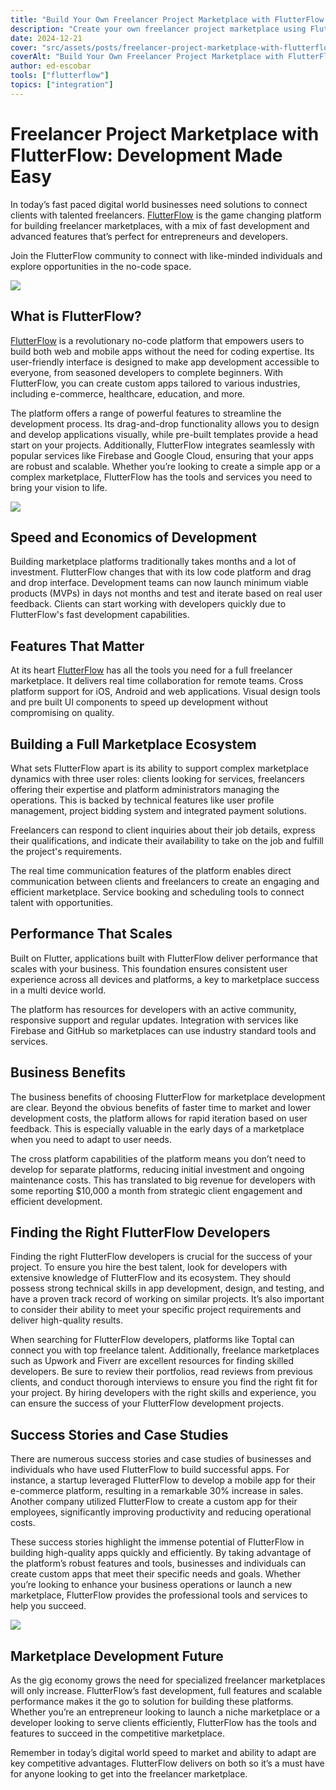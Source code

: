 ```yaml
---
title: "Build Your Own Freelancer Project Marketplace with FlutterFlow Today"
description: "Create your own freelancer project marketplace using FlutterFlow. Learn step-by-step how to build, customize, and launch your platform today!"
date: 2024-12-21
cover: "src/assets/posts/freelancer-project-marketplace-with-flutterflow.png"
coverAlt: "Build Your Own Freelancer Project Marketplace with FlutterFlow Today"
author: ed-escobar
tools: ["flutterflow"]
topics: ["integration"]
---
```


# Freelancer Project Marketplace with FlutterFlow: Development Made Easy

In today’s fast paced digital world businesses need solutions to connect clients with talented freelancers. [FlutterFlow](https://www.flutterflow.io/) is the game changing platform for building freelancer marketplaces, with a mix of fast development and advanced features that’s perfect for entrepreneurs and developers.

Join the FlutterFlow community to connect with like-minded individuals and explore opportunities in the no-code space.

![](https://images.surferseo.art/b70732e8-651b-42c0-a547-1d9acea30e09.png)

## What is FlutterFlow?

[FlutterFlow](https://www.flutterflow.io/) is a revolutionary no-code platform that empowers users to build both web and mobile apps without the need for coding expertise. Its user-friendly interface is designed to make app development accessible to everyone, from seasoned developers to complete beginners. With FlutterFlow, you can create custom apps tailored to various industries, including e-commerce, healthcare, education, and more.

The platform offers a range of powerful features to streamline the development process. Its drag-and-drop functionality allows you to design and develop applications visually, while pre-built templates provide a head start on your projects. Additionally, FlutterFlow integrates seamlessly with popular services like Firebase and Google Cloud, ensuring that your apps are robust and scalable. Whether you’re looking to create a simple app or a complex marketplace, FlutterFlow has the tools and services you need to bring your vision to life.

![](https://images.surferseo.art/01f78ad0-138a-478c-a91c-bcaceb05d98c.png)

## Speed and Economics of Development

Building marketplace platforms traditionally takes months and a lot of investment. FlutterFlow changes that with its low code platform and drag and drop interface. Development teams can now launch minimum viable products (MVPs) in days not months and test and iterate based on real user feedback. Clients can start working with developers quickly due to FlutterFlow's fast development capabilities.

## Features That Matter

At its heart [FlutterFlow](https://www.flutterflow.io/) has all the tools you need for a full freelancer marketplace. It delivers real time collaboration for remote teams. Cross platform support for iOS, Android and web applications. Visual design tools and pre built UI components to speed up development without compromising on quality.

## Building a Full Marketplace Ecosystem

What sets FlutterFlow apart is its ability to support complex marketplace dynamics with three user roles: clients looking for services, freelancers offering their expertise and platform administrators managing the operations. This is backed by technical features like user profile management, project bidding system and integrated payment solutions.

Freelancers can respond to client inquiries about their job details, express their qualifications, and indicate their availability to take on the job and fulfill the project's requirements.

The real time communication features of the platform enables direct communication between clients and freelancers to create an engaging and efficient marketplace. Service booking and scheduling tools to connect talent with opportunities.

## Performance That Scales

Built on Flutter, applications built with FlutterFlow deliver performance that scales with your business. This foundation ensures consistent user experience across all devices and platforms, a key to marketplace success in a multi device world.

The platform has resources for developers with an active community, responsive support and regular updates. Integration with services like Firebase and GitHub so marketplaces can use industry standard tools and services.

## Business Benefits

The business benefits of choosing FlutterFlow for marketplace development are clear. Beyond the obvious benefits of faster time to market and lower development costs, the platform allows for rapid iteration based on user feedback. This is especially valuable in the early days of a marketplace when you need to adapt to user needs.

The cross platform capabilities of the platform means you don’t need to develop for separate platforms, reducing initial investment and ongoing maintenance costs. This has translated to big revenue for developers with some reporting $10,000 a month from strategic client engagement and efficient development.

## Finding the Right FlutterFlow Developers

Finding the right FlutterFlow developers is crucial for the success of your project. To ensure you hire the best talent, look for developers with extensive knowledge of FlutterFlow and its ecosystem. They should possess strong technical skills in app development, design, and testing, and have a proven track record of working on similar projects. It’s also important to consider their ability to meet your specific project requirements and deliver high-quality results.

When searching for FlutterFlow developers, platforms like Toptal can connect you with top freelance talent. Additionally, freelance marketplaces such as Upwork and Fiverr are excellent resources for finding skilled developers. Be sure to review their portfolios, read reviews from previous clients, and conduct thorough interviews to ensure you find the right fit for your project. By hiring developers with the right skills and experience, you can ensure the success of your FlutterFlow development projects.

## Success Stories and Case Studies

There are numerous success stories and case studies of businesses and individuals who have used FlutterFlow to build successful apps. For instance, a startup leveraged FlutterFlow to develop a mobile app for their e-commerce platform, resulting in a remarkable 30% increase in sales. Another company utilized FlutterFlow to create a custom app for their employees, significantly improving productivity and reducing operational costs.

These success stories highlight the immense potential of FlutterFlow in building high-quality apps quickly and efficiently. By taking advantage of the platform’s robust features and tools, businesses and individuals can create custom apps that meet their specific needs and goals. Whether you’re looking to enhance your business operations or launch a new marketplace, FlutterFlow provides the professional tools and services to help you succeed.

![](https://images.surferseo.art/13a760a3-d529-4c7a-842b-0a8341212556.png)

## Marketplace Development Future

As the gig economy grows the need for specialized freelancer marketplaces will only increase. FlutterFlow’s fast development, full features and scalable performance makes it the go to solution for building these platforms. Whether you’re an entrepreneur looking to launch a niche marketplace or a developer looking to serve clients efficiently, FlutterFlow has the tools and features to succeed in the competitive marketplace.

Remember in today’s digital world speed to market and ability to adapt are key competitive advantages. FlutterFlow delivers on both so it’s a must have for anyone looking to get into the freelancer marketplace.
